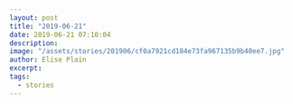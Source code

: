 ```yaml
---
layout: post
title: "2019-06-21"
date: 2019-06-21 07:10:04
description: 
image: "/assets/stories/201906/cf0a7921cd184e73fa967135b9b40ee7.jpg"
author: Elise Plain
excerpt: 
tags: 
  - stories
---
```



<p></p>
